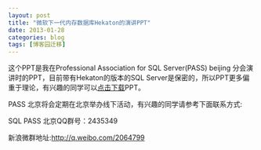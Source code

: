 ```yaml
---
layout: post
title: "微软下一代内存数据库Hekaton的演讲PPT"
date: 2013-01-28
categories: blog
tags: [博客园迁移]
---
```


这个PPT是我在Professional Association for SQL Server\(PASS\) beijing 分会演讲时的PPT，目前带有Hekaton的版本的SQL Server是保密的，所以PPT更多偏重于理论，有兴趣的同学可以[点击下载](https://files.cnblogs.com/CareySon/Hekaton%E5%88%9D%E6%8E%A2.pptx)PPT。

PASS 北京将会定期在北京举办线下活动，有兴趣的同学请参考下面联系方式:

SQL PASS 北京QQ群号：2435349

新浪微群地址:<http://q.weibo.com/2064799>
